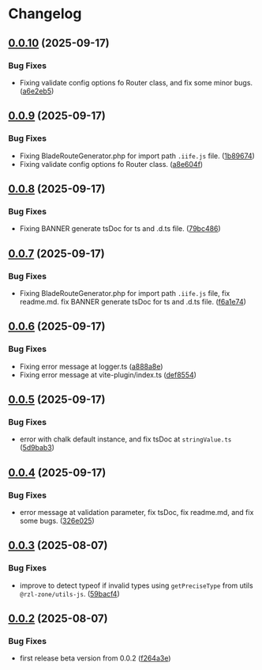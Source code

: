 # Changelog

## [0.0.10](https://github.com/rzl-zone/ziggy-route/compare/v0.0.9...v0.0.10) (2025-09-17)


### Bug Fixes

* Fixing validate config options fo Router class, and fix some minor bugs. ([a6e2eb5](https://github.com/rzl-zone/ziggy-route/commit/a6e2eb5484edf57a0267908f6201b1d646f364c9))

## [0.0.9](https://github.com/rzl-zone/ziggy-route/compare/v0.0.8...v0.0.9) (2025-09-17)


### Bug Fixes

* Fixing BladeRouteGenerator.php for import path `.iife.js` file. ([1b89674](https://github.com/rzl-zone/ziggy-route/commit/1b89674d5a695d860b4f9356554bc908b0568f69))
* Fixing validate config options fo Router class. ([a8e604f](https://github.com/rzl-zone/ziggy-route/commit/a8e604f1b8e5a41d6a23dd65f8f635d73515dcc8))

## [0.0.8](https://github.com/rzl-zone/ziggy-route/compare/v0.0.7...v0.0.8) (2025-09-17)


### Bug Fixes

* Fixing BANNER generate tsDoc for ts and .d.ts file. ([79bc486](https://github.com/rzl-zone/ziggy-route/commit/79bc486b76c23f5cc1191a2569c56e1704b857fa))

## [0.0.7](https://github.com/rzl-zone/ziggy-route/compare/v0.0.6...v0.0.7) (2025-09-17)


### Bug Fixes

* Fixing BladeRouteGenerator.php for import path `.iife.js` file, fix readme.md. fix BANNER generate tsDoc for ts and .d.ts file. ([f6a1e74](https://github.com/rzl-zone/ziggy-route/commit/f6a1e74b82332e45b54a2387098b3a2312456c51))

## [0.0.6](https://github.com/rzl-zone/ziggy-route/compare/v0.0.5...v0.0.6) (2025-09-17)


### Bug Fixes

* Fixing error message at logger.ts ([a888a8e](https://github.com/rzl-zone/ziggy-route/commit/a888a8e101d42c55e85cb451ecbd2d3e433b6275))
* Fixing error message at vite-plugin/index.ts ([def8554](https://github.com/rzl-zone/ziggy-route/commit/def8554632ae8e06b1bb7e2ad4a1adb585731724))

## [0.0.5](https://github.com/rzl-zone/ziggy-route/compare/v0.0.4...v0.0.5) (2025-09-17)


### Bug Fixes

* error with chalk default instance, and fix tsDoc at `stringValue.ts` ([5d9bab3](https://github.com/rzl-zone/ziggy-route/commit/5d9bab3c464b6b21414c010febdb03a6fb84f3d3))

## [0.0.4](https://github.com/rzl-zone/ziggy-route/compare/v0.0.3...v0.0.4) (2025-09-17)


### Bug Fixes

* error message at validation parameter, fix tsDoc, fix readme.md, and fix some bugs. ([326e025](https://github.com/rzl-zone/ziggy-route/commit/326e025fd61eea8203c19d286ac81fb4cb3a10e0))

## [0.0.3](https://github.com/rzl-zone/ziggy-route/compare/v0.0.2...v0.0.3) (2025-08-07)


### Bug Fixes

* improve to detect typeof if invalid types using `getPreciseType` from utils `@rzl-zone/utils-js`. ([59bacf4](https://github.com/rzl-zone/ziggy-route/commit/59bacf4ee49e0f53b29f51e3245e9276fa0f61de))

## [0.0.2](https://github.com/rzl-zone/ziggy-route/compare/v0.0.1...v0.0.2) (2025-08-07)


### Bug Fixes

* first release beta version from 0.0.2 ([f264a3e](https://github.com/rzl-zone/ziggy-route/commit/f264a3e9c63abc610ba8f31fa6471c02783493a9))
